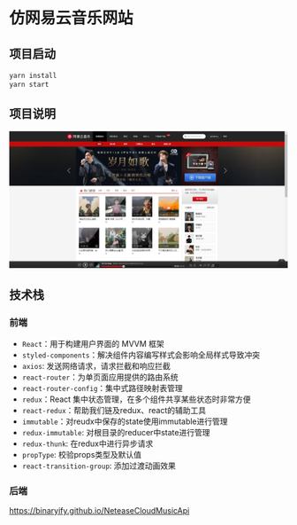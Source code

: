 # 仿网易云音乐网站

## 项目启动
```
yarn install 
yarn start
```
## 项目说明
![输入图片说明](public/image.png)

## 技术栈
### 前端
- `React`：用于构建用户界面的 MVVM 框架
- `styled-components`：解决组件内容编写样式会影响全局样式导致冲突
- `axios`: 发送网络请求，请求拦截和响应拦截
- `react-router`：为单页面应用提供的路由系统
- `react-router-config`：集中式路径映射表管理
- `redux`：React 集中状态管理，在多个组件共享某些状态时非常方便
- `react-redux`：帮助我们链及redux、react的辅助工具
- `immutable`：对reudx中保存的state使用immutable进行管理
- `redux-immutable`: 对根目录的reducer中state进行管理
- `redux-thunk`: 在redux中进行异步请求
- `propType`: 校验props类型及默认值
- `react-transition-group`: 添加过渡动画效果
### 后端
https://binaryify.github.io/NeteaseCloudMusicApi